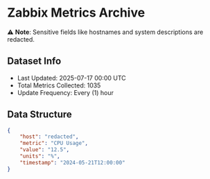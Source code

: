 # Zabbix Metrics Archive

⚠️ **Note**: Sensitive fields like hostnames and system descriptions are redacted.

## Dataset Info
- Last Updated: 2025-07-17 00:00 UTC
- Total Metrics Collected: 1035
- Update Frequency: Every (1) hour

## Data Structure
```json
{
    "host": "redacted",
    "metric": "CPU Usage",
    "value": "12.5",
    "units": "%",
    "timestamp": "2024-05-21T12:00:00"
}
```
